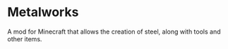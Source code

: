 # Metalworks
A mod for Minecraft that allows the creation of steel, along with tools and other items.
